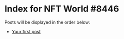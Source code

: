 # Index for NFT World #8446
Posts will be displayed in the order below:

- [Your first post](./001-first.md)

